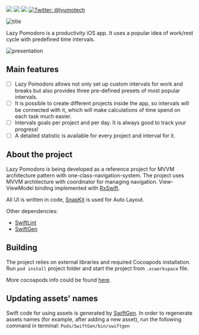 <p align="left">
    <img src="https://travis-ci.org/msaveleva/lazy-pomodoro-ios.svg?branch=develop">
    <img src="https://img.shields.io/badge/iOS-12.0+-blue.svg" />
    <img src="https://img.shields.io/badge/Swift-5.0-brightgreen.svg" />
    <a href="https://twitter.com/lyumotech">
        <img src="https://img.shields.io/badge/Contact-@lyumotech-lightgrey.svg?style=flat" alt="Twitter: @lyumotech" />
    </a>
</p>

![title](https://github.com/msaveleva/lazy-pomodoro/blob/master/GithubGraphics/Github%20title%202x.png)

Lazy Pomodoro is a productivity iOS app.
It uses a popular idea of work/rest cycle with predefined time intervals. 

![presentation](https://github.com/msaveleva/lazy-pomodoro/blob/master/GithubGraphics/Presentation%202x.png)

## Main features
- [ ] Lazy Pomodoro allows not only set up custom intervals for work and breaks but also provides three pre-defined presets of most popular intervals.
- [ ] It is possible to create different projects inside the app, so intervals will be connected with it, which will make calculations of time spend on each task much easier.
- [ ] Intervals goals per project and per day. It is always good to track your progress!
- [ ] A detailed statistic is available for every project and interval for it.

## About the project
Lazy Pomodoro is being developed as a reference project for MVVM architecture pattern with one-class-navigation-system. The project uses MVVM architecture with coordinator for managing navigation. View-ViewModel binding implemented with [RxSwift](https://github.com/ReactiveX/RxSwift).

All UI is written in code, [SnapKit](https://github.com/SnapKit/SnapKit) is used for Auto Layout.

Other dependencies:
- [SwiftLint](https://github.com/realm/SwiftLint)
- [SwiftGen](https://github.com/SwiftGen/SwiftGen#installation)

## Building
The project relies on external libraries and required Cocoapods installation.
Run `pod install` project folder and start the project from `.xcworkspace` file.

More cocoapods info could be found [here](https://cocoapods.org).

## Updating assets' names
Swift code for using assets is generated by [SwiftGen](https://github.com/SwiftGen/SwiftGen#installation). In order to regenerate assets names (for example, after adding a new asset), run the following command in terminal:
`Pods/SwiftGen/bin/swiftgen`